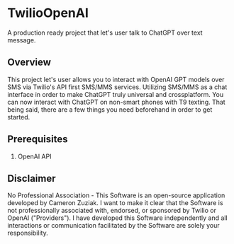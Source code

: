 # **TwilioOpenAI**
A production ready project that let's user talk to ChatGPT over text message. 

## Overview 
This project let's user allows you to interact with OpenAI GPT models over SMS via Twilio's API first SMS/MMS services. Utilizing SMS/MMS as a chat interface in order to make ChatGPT truly universal and crossplatform. You can now interact with ChatGPT on non-smart phones with T9 texting. That being said, there are a few things you need beforehand in order to get started.

## Prerequisites
1. OpenAI API






## Disclaimer
No Professional Association - This Software is an open-source application developed by Cameron Zuziak. I want to make it clear that the Software is not professionally associated with, endorsed, or sponsored by Twilio or OpenAI ("Providers"). I have developed this Software independently and all interactions or communication facilitated by the Software are solely your responsibility.
